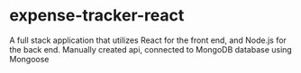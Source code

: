 # expense-tracker-react
A full stack application that utilizes React for the front end, and Node.js for the back end. Manually created api, connected to MongoDB database using Mongoose
